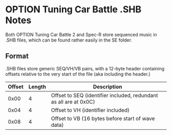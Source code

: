 OPTION Tuning Car Battle .SHB Notes
===================================
Both OPTION Tuning Car Battle 2 and Spec-R store sequenced music in .SHB files, which can be found rather easily in the SE folder.

Format
------

.SHB files store generic SEQ/VH/VB pairs, with a 12-byte header containing offsets relative to the very start of the file (aka including the header.)

|Offset|Length|Description                                                      |
|------|------|-----------------------------------------------------------------|
|  0x00|     4|Offset to SEQ (identifier included, redundant as all are at 0x0C)|
|  0x04|     4|Offset to VH (identifier included)                               |
|  0x08|     4|Offset to VB (16 bytes before start of wave data)                |
